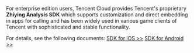 For enterprise edition users, Tencent Cloud provides Tencent's proprietary **Zhiying Analysis SDK** which supports customization and direct embedding in apps for calling and has been widely used in various game clients of Tencent with sophisticated and stable functionality.

For details, see the following documents:
[SDK for iOS >>](https://cloud.tencent.com/document/product/379/6469)
[SDK for Android >>](https://cloud.tencent.com/document/product/379/6470)
